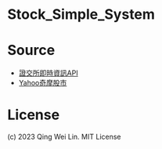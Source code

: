 # Stock_Simple_System


# Source
 * [證交所即時資訊API](https://zys-notes.blogspot.com/2020/01/api.html)
 * [Yahoo奇摩股市](https://tw.stock.yahoo.com/)

# License
(c) 2023 Qing Wei Lin. MIT License
